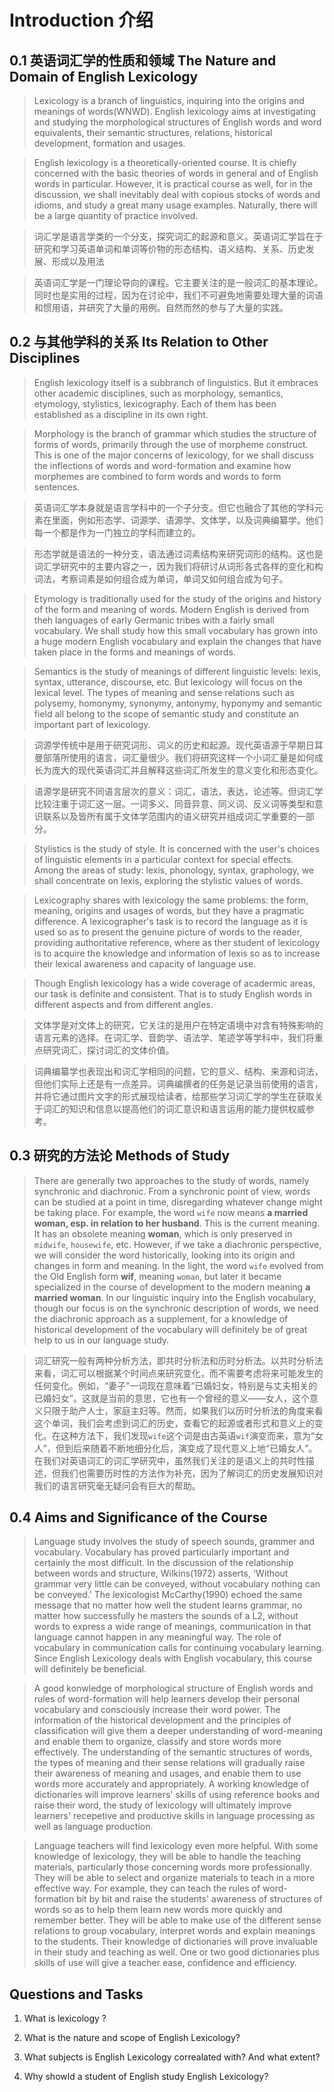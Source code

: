 # Introduction 介绍

## 0.1 英语词汇学的性质和领域 The Nature and Domain of English Lexicology 

>   Lexicology is a branch of linguistics, inquiring into the origins and meanings of words(WNWD). English lexicology aims at investigating and studying the morphological structures of English words and word equivalents, their semantic structures, relations, historical development, formation and usages.

>   English lexicology is a theoretically-oriented course. It is chiefly concerned with the basic theories of words in general and of English words in particular. However, it is practical course as well, for in the discussion, we shall inevitably deal with copious stocks of words and idioms, and study a great many usage examples. Naturally, there will be a large quantity of practice involved.

>   词汇学是语言学类的一个分支，探究词汇的起源和意义。英语词汇学旨在于研究和学习英语单词和单词等价物的形态结构、语义结构、关系、历史发展、形成以及用法

>   英语词汇学是一门理论导向的课程。它主要关注的是一般词汇的基本理论。同时也是实用的过程，因为在讨论中，我们不可避免地需要处理大量的词语和惯用语，并研究了大量的用例。自然而然的参与了大量的实践。

## 0.2 与其他学科的关系 Its Relation to Other Disciplines 

>   English lexicology itself is a subbranch of linguistics. But it embraces other academic disciplines, such as morphology, semantics, etymology, stylistics, lexicography. Each of them has been established as a discipline in its own right.

>   Morphology is the branch of grammar which studies the structure of forms of words, primarily through the use of morpheme construct. This is one of the major concerns of lexicology, for we shall discuss the inflections of words and word-formation and examine how morphemes are combined to form words and words to form sentences.

>   英语词汇学本身就是语言学科中的一个子分支。但它也融合了其他的学科元素在里面，例如形态学、词源学、语源学、文体学，以及词典编纂学。他们每一个都是作为一门独立的学科而建立的。

>   形态学就是语法的一种分支，语法通过词素结构来研究词形的结构。这也是词汇学研究中的主要内容之一，因为我们将研讨从词形各式各样的变化和构词法，考察词素是如何组合成为单词，单词又如何组合成为句子。

>   Etymology is traditionally used for the study of the origins and history of the form and meaning of words. Modern English is derived from theh languages of early Germanic tribes with a fairly small vocabulary. We shall study how this small vocabulary has grown into a huge modern English vocabulary and explain the changes that have taken place in the forms and meanings of words.

>   Semantics is the study of meanings of different linguistic levels: lexis, syntax, utterance, discourse, etc. But lexicology will focus on the lexical level. The types of meaning and sense relations such as polysemy, homonymy, synonymy, antonymy, hyponymy and semantic field all belong to the scope of semantic study and constitute an important part of lexicology.

>   词源学传统中是用于研究词形、词义的历史和起源。现代英语源于早期日耳曼部落所使用的语言，词汇量很少。我们将研究这样一个小词汇量是如何成长为庞大的现代英语词汇并且解释这些词汇所发生的意义变化和形态变化。

>   语源学是研究不同语言层次的意义：词汇，语法，表达，论述等。但词汇学比较注重于词汇这一层。一词多义、同音异意、同义词、反义词等类型和意识联系以及皆所有属于文体学范围内的语义研究并组成词汇学重要的一部分。

>   Stylistics is the study of style. It is concerned with the user's choices of linguistic elements in a particular context for special effects. Among the areas of study: lexis, phonology, syntax, graphology, we shall concentrate on lexis, exploring the stylistic values of words.

>   Lexicography shares with lexicology the same problems: the form, meaning, origins and usages of words, but they have a pragmatic difference. A lexicographer's task is to record the language as it is used so as to present the genuine picture of words to the reader, providing authoritative reference, where as ther student of lexicology is to acquire the knowledge and information of lexis so as to increase their lexical awareness and capacity of language use.

>   Though English lexicology has a wide coverage of acadermic areas, our task is definite and consistent. That is to study English words in different aspects and from different angles.

>   文体学是对文体上的研究，它关注的是用户在特定语境中对含有特殊影响的语言元素的选择。在词汇学、音韵学、语法学、笔迹学等学科中，我们将重点研究词汇，探讨词汇的文体价值。

>   词典编纂学也表现出和词汇学相同的问题，它的意义、结构、来源和词法，但他们实际上还是有一点差异。词典编撰者的任务是记录当前使用的语言，并将它通过图片文字的形式展现给读者，给那些学习词汇学的学生在获取关于词汇的知识和信息以提高他们的词汇意识和语言运用的能力提供权威参考。

## 0.3 研究的方法论 Methods of Study

>   There are generally two approaches to the study of words, namely synchronic and diachronic. From a synchronic point of view, words can be studied at a point in time, disregarding whatever change might be taking place. For example, the word `wife` now means **a married woman, esp. in relation to her husband**. This is the current meaning. It has an obsolete meaning **woman**, which is only preserved in `midwife`, `housewife`, etc. However, if we take a diachronic perspective, we will consider the word historically, looking into its origin  and changes in form and meaning. In the light, the word `wife` evolved from the Old English form **wif**, meaning `woman`, but later it became specialized in the course of development to the modern meaning **a married woman**. In our linguistic inquiry into the English vocabulary, though our focus is on the synchronic description of words, we need the diachronic approach as a supplement, for a knowledge of historical development of the vocabulary will definitely be of great help to us in our language study.

>   词汇研究一般有两种分析方法，即共时分析法和历时分析法。以共时分析法来看，词汇可以根据某个时间点来研究变化，而不需要考虑将来可能发生的任何变化。例如，“妻子”一词现在意味着“已婚妇女，特别是与丈夫相关的已婚妇女”。这就是当前的意思，它也有一个曾经的意义——女人，这个意义只限于助产人士，家庭主妇等。然而，如果我们以历时分析法的角度来看这个单词，我们会考虑到词汇的历史，查看它的起源或者形式和意义上的变化。在这种方法下，我们发现`wife`这个词是由古英语`wif`演变而来，意为“女人”，但到后来随着不断地细分化后，演变成了现代意义上地“已婚女人”。在我们对英语词汇的词汇学研究中，虽然我们关注的是语义上的共时性描述，但我们也需要历时性的方法作为补充，因为了解词汇的历史发展知识对我们的语言研究毫无疑问会有巨大的帮助。

## 0.4 Aims and Significance of the Course

>   Language study involves the study of speech sounds, grammer and vocabulary. Vocabulary has proved particularly important and certainly the most difficult. In the discussion of the relationship between words and structure, Wilkins(1972) asserts, 'Without grammar very little can be conveyed, without vocabulary nothing can be conveyed.' The lexicologist McCarthy(1990) echoed the same message that no matter how well the student learns grammar, no matter how successfully he masters the sounds of a L2, without words to express a wide range of meanings, communication in that language cannot happen in any meaningful way. The role of vocabulary in communication calls for continuing vocabulary learning. Since English Lexicology deals with English vocabulary, this course will definitely be beneficial.

>   A good konwledge of morphological structure of English words and rules of word-formation will help learners develop their personal vocabulary and consciously increase their word power. The information of the historical development and the principles of classification will give them a deeper understanding of word-meaning and enable them to organize, classify and store words more effectively. The understanding of the semantic structures of words, the types of meaning and their sense relations will gradually raise their awareness of meaning and usages, and enable them to use words more accurately and appropriately. A working knowledge of dictionaries will improve learners' skills of using reference books and raise their word, the study of lexicology will ultimately improve learners' recepetive and productive skills in language processing as well as language production.

>   Language teachers will find lexicology even more helpful. With some knowledge of lexicology, they will be able to handle the teaching materials, particularly those concerning words more professionally. They will be able to select and organize materials to teach in a more effective way. For example, they can teach the rules of word-formation bit by bit and raise the students' awareness of structures of words so as to help them learn new words more quickly and remember better. They will be able to make use of the different sense relations to group vocabulary, interpret words and explain meanings to the students. Their knowledge of dictionaries will prove invaluable in their study and teaching as well. One or two good dictionaries plus skills of use will give a teacher ease, confidence and efficiency.

## Questions and Tasks 

1. What is lexicology ?

2. What is the nature and scope of English Lexicology?

3. What subjects is English Lexicology correalated with? And what extent?

4. Why showld a student of English study English Lexicology?




